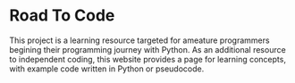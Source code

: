 # Road To Code

This project is a learning resource targeted for ameature programmers begining their programming journey with Python.
As an additional resource to independent coding, this website provides a page for learning concepts, with example code written in Python or pseudocode.